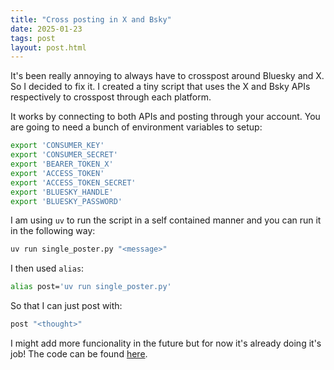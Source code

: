 ```yaml
---
title: "Cross posting in X and Bsky"
date: 2025-01-23
tags: post
layout: post.html
---
```


It's been really annoying to always have to crosspost around Bluesky and X.
So I decided to fix it. I created a tiny script that uses the X and Bsky APIs
respectively to crosspost through each platform.

It works by connecting to both APIs and posting through your account. You are
going to need a bunch of environment variables to setup:

```bash
export 'CONSUMER_KEY'
export 'CONSUMER_SECRET'
export 'BEARER_TOKEN_X'
export 'ACCESS_TOKEN'
export 'ACCESS_TOKEN_SECRET'
export 'BLUESKY_HANDLE'
export 'BLUESKY_PASSWORD'
```

I am using `uv` to run the script in a self contained manner and you can run it
in the following way:

```bash
uv run single_poster.py "<message>"
```

I then used `alias`:

```bash
alias post='uv run single_poster.py'
```

So that I can just post with:

```bash
post "<thought>"
```

I might add more funcionality in the future but for now it's already doing it's
job! The code can be found [here](https://github.com/snat-s/m/blob/main/bsky/single_poster.py).
